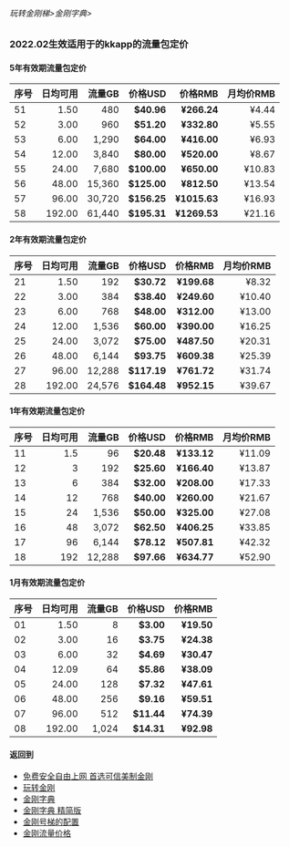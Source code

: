 ###### 玩转金刚梯>金刚字典>

### 2022.02生效适用于的kkapp的流量包定价

#### 5年有效期流量包定价

|序号|日均可用|流量GB|价格USD|价格RMB|月均价RMB|
|-|-:|-:|-:|-:|-:|
|51 |1.50|480| <strong> $40.96| <strong> ¥266.24 |¥4.44|
|52 |3.00|960| <strong> $51.20| <strong> ¥332.80 |¥5.55|
|53 |6.00|1,290| <strong> $64.00| <strong> ¥416.00 |¥6.93 |
|54 |12.00|3,840| <strong> $80.00| <strong> ¥520.00 |¥8.67 |
|55 |24.00|7,680| <strong> $100.00| <strong> ¥650.00 |¥10.83 |
|56 |48.00|15,360| <strong> $125.00| <strong> ¥812.50 |¥13.54 |
|57 |96.00|30,720| <strong> $156.25| <strong> ¥1015.63 |¥16.93 |
|58 |192.00|61,440| <strong> $195.31| <strong> ¥1269.53 |¥21.16 |


#### 2年有效期流量包定价

|序号|日均可用|流量GB|价格USD|价格RMB|月均价RMB |
|-|-:|-:|-:|-:|-:|
|21 |1.50|192| <strong> $30.72| <strong> ¥199.68 |¥8.32 |
|22 |3.00|384| <strong> $38.40| <strong> ¥249.60 |¥10.40 |
|23 |6.00|768| <strong> $48.00| <strong> ¥312.00 |¥13.00 |
|24 |12.00|1,536| <strong> $60.00| <strong> ¥390.00 |¥16.25 |
|25 |24.00|3,072| <strong> $75.00| <strong> ¥487.50 |¥20.31 |
|26 |48.00|6,144| <strong> $93.75| <strong> ¥609.38 |¥25.39 |
|27 |96.00|12,288| <strong> $117.19| <strong> ¥761.72 |¥31.74 |
|28 |192.00|24,576| <strong> $164.48| <strong> ¥952.15 |¥39.67 |


#### 1年有效期流量包定价

|序号|日均可用|流量GB|价格USD|价格RMB|月均价RMB |
|-|-:|-:|-:|-:|-:|
|11 |1.5|96| <strong> $20.48| <strong> ¥133.12 | ¥11.09 | 5000 |
|12 |3|192| <strong> $25.60| <strong> ¥166.40 | ¥13.87 | 5000 |
|13 |6|384| <strong> $32.00| <strong> ¥208.00 | ¥17.33 | 5000 |
|14 |12|768| <strong> $40.00| <strong> ¥260.00 | ¥21.67 | 5000 |
|15 |24|1,536| <strong> $50.00| <strong> ¥325.00 | ¥27.08 | 5000 |
|16 |48|3,072| <strong> $62.50| <strong> ¥406.25 | ¥33.85 | 5000 |
|17 |96|6,144| <strong> $78.12| <strong> ¥507.81 | ¥42.32 | 5000 |
|18 |192|12,288| <strong> $97.66| <strong> ¥634.77 | ¥52.90 | 5000 |

#### 1月有效期流量包定价

|序号|日均可用|流量GB|价格USD|价格RMB|
|-|-:|-:|-:|-:|
|01 |1.50|8| <strong> $3.00| <strong> ¥19.50 |
|02 |3.00|16| <strong> $3.75| <strong> ¥24.38 |
|03 |6.00|32| <strong> $4.69| <strong> ¥30.47 |
|04 |12.09|64| <strong> $5.86| <strong> ¥38.09 |
|05 |24.00|128| <strong> $7.32| <strong> ¥47.61 |
|06 |48.00|256| <strong> $9.16| <strong> ¥59.51 |
|07 |96.00|512| <strong> $11.44| <strong> ¥74.39 |
|08 |192.00|1,024| <strong> $14.31| <strong> ¥92.98|





     

#### 返回到
- [免费安全自由上网 首选可信美制金刚](https://github.com/a2zitpro/web/blob/master/%E5%BE%80%E5%90%8E%E7%BF%BB.md)
- [玩转金刚](https://github.com/a2zitpro/web/blob/master/LadderFree/A.md)
- [金刚字典](https://github.com/a2zitpro/web/blob/master/LadderFree/kkDictionary/KKDictionary.md)
- [金刚字典 精简版](https://github.com/a2zitpro/web/blob/master/LadderFree/kkDictionary/KKDictionaryShortVersion.md)
- [金刚号梯的配置](https://github.com/a2zitpro/web/blob/master/LadderFree/kkDictionary/KKLadderConfigration/KKLadderConfigration.md)
- [金刚流量价格](https://github.com/a2zitpro/web/blob/master/LadderFree/kkDictionary/Price/KKDTPrice.md)
